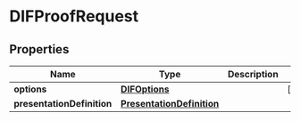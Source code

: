 

# DIFProofRequest


## Properties

Name | Type | Description | Notes
------------ | ------------- | ------------- | -------------
**options** | [**DIFOptions**](DIFOptions.md) |  |  [optional]
**presentationDefinition** | [**PresentationDefinition**](PresentationDefinition.md) |  | 



